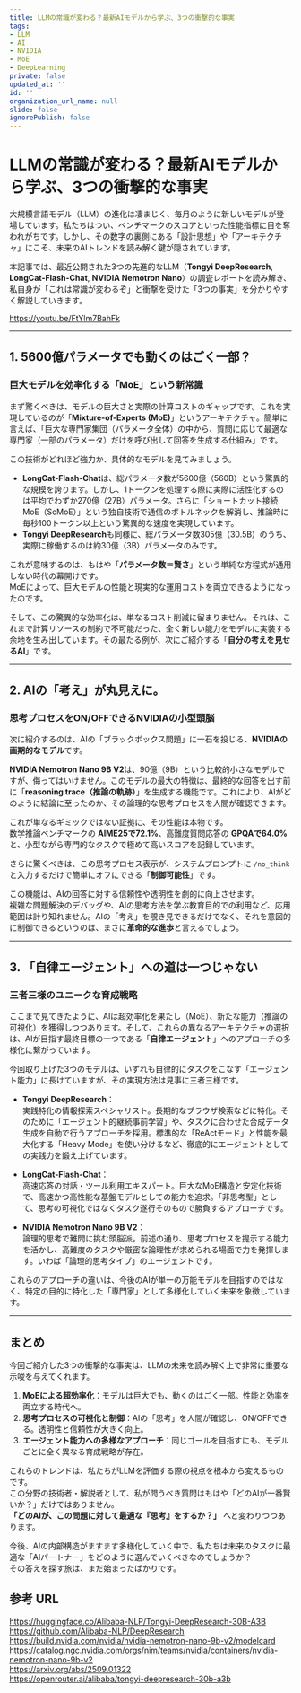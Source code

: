 ```yaml
---
title: LLMの常識が変わる？最新AIモデルから学ぶ、3つの衝撃的な事実
tags:
- LLM
- AI
- NVIDIA
- MoE
- DeepLearning
private: false
updated_at: ''
id: ''
organization_url_name: null
slide: false
ignorePublish: false
---
```


# LLMの常識が変わる？最新AIモデルから学ぶ、3つの衝撃的な事実

大規模言語モデル（LLM）の進化は凄まじく、毎月のように新しいモデルが登場しています。私たちはつい、ベンチマークのスコアといった性能指標に目を奪われがちです。しかし、その数字の裏側にある「設計思想」や「アーキテクチャ」にこそ、未来のAIトレンドを読み解く鍵が隠されています。

本記事では、最近公開された3つの先進的なLLM（**Tongyi DeepResearch**, **LongCat-Flash-Chat**, **NVIDIA Nemotron Nano**）の調査レポートを読み解き、私自身が「これは常識が変わるぞ」と衝撃を受けた「3つの事実」を分かりやすく解説していきます。

https://youtu.be/FtYlm7BahFk

---

## 1. 5600億パラメータでも動くのはごく一部？  
### 巨大モデルを効率化する「MoE」という新常識

まず驚くべきは、モデルの巨大さと実際の計算コストのギャップです。これを実現しているのが「**Mixture-of-Experts (MoE)**」というアーキテクチャ。簡単に言えば、「巨大な専門家集団（パラメータ全体）の中から、質問に応じて最適な専門家（一部のパラメータ）だけを呼び出して回答を生成する仕組み」です。

この技術がどれほど強力か、具体的なモデルを見てみましょう。

- **LongCat-Flash-Chat**は、総パラメータ数が5600億（560B）という驚異的な規模を誇ります。しかし、1トークンを処理する際に実際に活性化するのは平均でわずか270億（27B）パラメータ。さらに「ショートカット接続MoE（ScMoE）」という独自技術で通信のボトルネックを解消し、推論時に毎秒100トークン以上という驚異的な速度を実現しています。
- **Tongyi DeepResearch**も同様に、総パラメータ数305億（30.5B）のうち、実際に稼働するのは約30億（3B）パラメータのみです。

これが意味するのは、もはや「**パラメータ数＝賢さ**」という単純な方程式が通用しない時代の幕開けです。  
MoEによって、巨大モデルの性能と現実的な運用コストを両立できるようになったのです。

そして、この驚異的な効率化は、単なるコスト削減に留まりません。それは、これまで計算リソースの制約で不可能だった、全く新しい能力をモデルに実装する余地を生み出しています。その最たる例が、次にご紹介する「**自分の考えを見せるAI**」です。

---

## 2. AIの「考え」が丸見えに。  
### 思考プロセスをON/OFFできるNVIDIAの小型頭脳

次に紹介するのは、AIの「ブラックボックス問題」に一石を投じる、**NVIDIAの画期的なモデル**です。

**NVIDIA Nemotron Nano 9B V2**は、90億（9B）という比較的小さなモデルですが、侮ってはいけません。このモデルの最大の特徴は、最終的な回答を出す前に「**reasoning trace（推論の軌跡）**」を生成する機能です。これにより、AIがどのように結論に至ったのか、その論理的な思考プロセスを人間が確認できます。

これが単なるギミックではない証拠に、その性能は本物です。  
数学推論ベンチマークの **AIME25で72.1%**、高難度質問応答の **GPQAで64.0%** と、小型ながら専門的なタスクで極めて高いスコアを記録しています。

さらに驚くべきは、この思考プロセス表示が、システムプロンプトに `/no_think` と入力するだけで簡単にオフにできる「**制御可能性**」です。

この機能は、AIの回答に対する信頼性や透明性を劇的に向上させます。  
複雑な問題解決のデバッグや、AIの思考方法を学ぶ教育目的での利用など、応用範囲は計り知れません。AIの「考え」を覗き見できるだけでなく、それを意図的に制御できるというのは、まさに**革命的な進歩**と言えるでしょう。

---

## 3. 「自律エージェント」への道は一つじゃない  
### 三者三様のユニークな育成戦略

ここまで見てきたように、AIは超効率化を果たし（MoE）、新たな能力（推論の可視化）を獲得しつつあります。そして、これらの異なるアーキテクチャの選択は、AIが目指す最終目標の一つである「**自律エージェント**」へのアプローチの多様化に繋がっています。

今回取り上げた3つのモデルは、いずれも自律的にタスクをこなす「エージェント能力」に長けていますが、その実現方法は見事に三者三様です。

- **Tongyi DeepResearch**：  
  実践特化の情報探索スペシャリスト。長期的なブラウザ検索などに特化。そのために「エージェント的継続事前学習」や、タスクに合わせた合成データ生成を自動で行うアプローチを採用。標準的な「ReActモード」と性能を最大化する「Heavy Mode」を使い分けるなど、徹底的にエージェントとしての実践力を鍛え上げています。

- **LongCat-Flash-Chat**：  
  高速応答の対話・ツール利用エキスパート。巨大なMoE構造と安定化技術で、高速かつ高性能な基盤モデルとしての能力を追求。「非思考型」として、思考の可視化ではなくタスク遂行そのもので勝負するアプローチです。

- **NVIDIA Nemotron Nano 9B V2**：  
  論理的思考で難問に挑む頭脳派。前述の通り、思考プロセスを提示する能力を活かし、高難度のタスクや厳密な論理性が求められる場面で力を発揮します。いわば「論理的思考タイプ」のエージェントです。

これらのアプローチの違いは、今後のAIが単一の万能モデルを目指すのではなく、特定の目的に特化した「専門家」として多様化していく未来を象徴しています。

---

## まとめ

今回ご紹介した3つの衝撃的な事実は、LLMの未来を読み解く上で非常に重要な示唆を与えてくれます。

1. **MoEによる超効率化**：モデルは巨大でも、動くのはごく一部。性能と効率を両立する時代へ。  
2. **思考プロセスの可視化と制御**：AIの「思考」を人間が確認し、ON/OFFできる。透明性と信頼性が大きく向上。  
3. **エージェント能力への多様なアプローチ**：同じゴールを目指すにも、モデルごとに全く異なる育成戦略が存在。  

これらのトレンドは、私たちがLLMを評価する際の視点を根本から変えるものです。  
この分野の技術者・解説者として、私が問うべき質問はもはや「どのAIが一番賢いか？」だけではありません。  
**「どのAIが、この問題に対して最適な『思考』をするか？」** へと変わりつつあります。

今後、AIの内部構造がますます多様化していく中で、私たちは未来のタスクに最適な「AIパートナー」をどのように選んでいくべきなのでしょうか？  
その答えを探す旅は、まだ始まったばかりです。


## 参考 URL

https://huggingface.co/Alibaba-NLP/Tongyi-DeepResearch-30B-A3B  
https://github.com/Alibaba-NLP/DeepResearch  
https://build.nvidia.com/nvidia/nvidia-nemotron-nano-9b-v2/modelcard  
https://catalog.ngc.nvidia.com/orgs/nim/teams/nvidia/containers/nvidia-nemotron-nano-9b-v2  
https://arxiv.org/abs/2509.01322  
https://openrouter.ai/alibaba/tongyi-deepresearch-30b-a3b  

